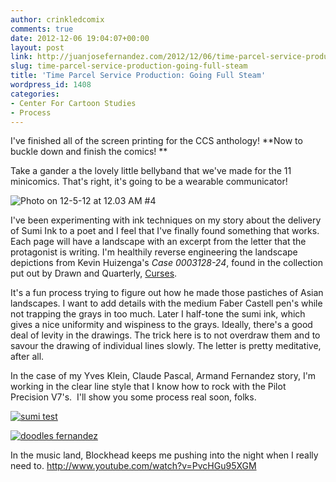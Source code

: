 ```yaml
---
author: crinkledcomix
comments: true
date: 2012-12-06 19:04:07+00:00
layout: post
link: http://juanjosefernandez.com/2012/12/06/time-parcel-service-production-going-full-steam/
slug: time-parcel-service-production-going-full-steam
title: 'Time Parcel Service Production: Going Full Steam'
wordpress_id: 1408
categories:
- Center For Cartoon Studies
- Process
---
```


I've finished all of the screen printing for the CCS anthology! **Now to buckle down and finish the comics! **

Take a gander a the lovely little bellyband that we've made for the 11 minicomics. That's right, it's going to be a wearable communicator!

![Photo on 12-5-12 at 12.03 AM #4](http://fernandezjuanjose.files.wordpress.com/2012/12/photo-on-12-5-12-at-12-03-am-4.jpg)

I've been experimenting with ink techniques on my story about the delivery of Sumi Ink to a poet and I feel that I've finally found something that works. Each page will have a landscape with an excerpt from the letter that the protagonist is writing. I'm healthily reverse engineering the landscape depictions from Kevin Huizenga's _Case 0003128-24_, found in the collection put out by Drawn and Quarterly, [Curses](http://www.copaceticcomics.com/comics/curses).

It's a fun process trying to figure out how he made those pastiches of Asian landscapes. I want to add details with the medium Faber Castell pen's while not trapping the grays in too much. Later I half-tone the sumi ink, which gives a nice uniformity and wispiness to the grays. Ideally, there's a good deal of levity in the drawings. The trick here is to not overdraw them and to savour the drawing of individual lines slowly. The letter is pretty meditative, after all.

In the case of my Yves Klein, Claude Pascal, Armand Fernandez story, I'm working in the clear line style that I know how to rock with the Pilot Precision V7's.  I'll show you some process real soon, folks.

[![sumi test](http://fernandezjuanjose.files.wordpress.com/2012/12/sumi-test.png)](http://fernandezjuanjose.files.wordpress.com/2012/12/sumi-test.png)

[![doodles fernandez](http://fernandezjuanjose.files.wordpress.com/2012/12/doodles-fernandez.png)](http://fernandezjuanjose.files.wordpress.com/2012/12/doodles-fernandez.png)

In the music land, Blockhead keeps me pushing into the night when I really need to.
http://www.youtube.com/watch?v=PvcHGu95XGM
